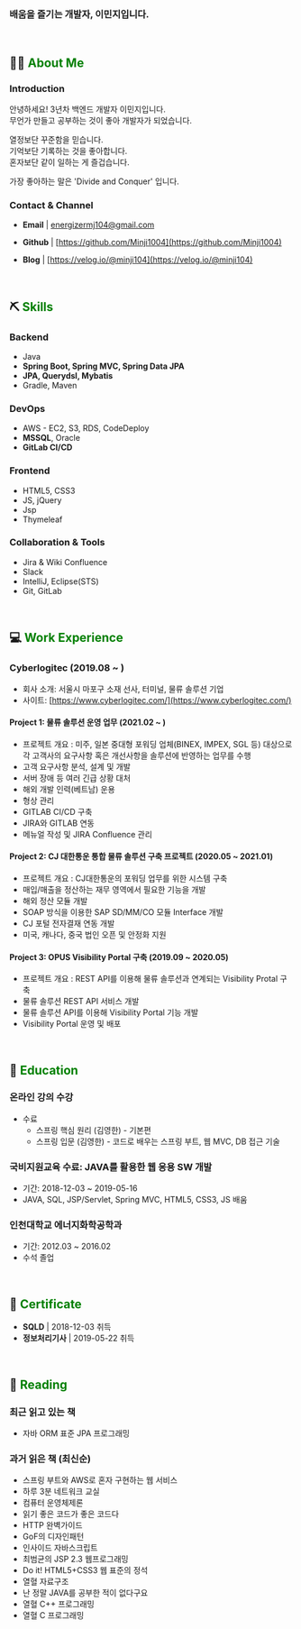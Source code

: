 ### 배움을 즐기는 개발자, 이민지입니다.
<br>

## 💁🏻 <span style="color:green">About Me</span>

### Introduction
안녕하세요! 3년차 백엔드 개발자 이민지입니다.  
무언가 만들고 공부하는 것이 좋아 개발자가 되었습니다.  

열정보단 꾸준함을 믿습니다.  
기억보단 기록하는 것을 좋아합니다.  
혼자보단 같이 일하는 게 즐겁습니다.  

가장 좋아하는 말은 'Divide and Conquer' 입니다. 

### Contact & Channel
- **Email**  | energizermj104@gmail.com

- **Github** | [https://github.com/Minji1004](https://github.com/Minji1004)

- **Blog**   | [https://velog.io/@minji104](https://velog.io/@minji104)

<br>

## ⛏️ <span style="color:green">Skills</span>
### Backend
- Java
- **Spring Boot, Spring MVC, Spring Data JPA**
- **JPA, Querydsl, Mybatis**
- Gradle, Maven

### DevOps
- AWS - EC2, S3, RDS, CodeDeploy
- **MSSQL**, Oracle
- **GitLab CI/CD**

### Frontend
- HTML5, CSS3 
- JS, jQuery
- Jsp
- Thymeleaf

### Collaboration & Tools
- Jira & Wiki Confluence
- Slack
- IntelliJ, Eclipse(STS)
- Git, GitLab

<br>

## 💻 <span style="color:green">Work Experience</span>
### Cyberlogitec (2019.08 ~ )
- 회사 소개: 서울시 마포구 소재 선사, 터미널, 물류 솔루션 기업
- 사이트:  [https://www.cyberlogitec.com/](https://www.cyberlogitec.com/)

#### Project 1: 물류 솔루션 운영 업무 (2021.02 ~ )
- 프로젝트 개요 : 미주, 일본 중대형 포워딩 업체(BINEX, IMPEX, SGL 등) 대상으로 각 고객사의 요구사항 혹은 개선사항을 솔루션에 반영하는 업무를 수행
- 고객 요구사항 분석, 설계 및 개발
- 서버 장애 등 여러 긴급 상황 대처
- 해외 개발 인력(베트남) 운용
- 형상 관리
- GITLAB CI/CD 구축
- JIRA와 GITLAB 연동
- 메뉴얼 작성 및 JIRA Confluence 관리

#### Project 2: CJ 대한통운 통합 물류 솔루션 구축 프로젝트 (2020.05 ~ 2021.01)
- 프로젝트 개요 : CJ대한통운의 포워딩 업무를 위한 시스템 구축
- 매입/매출을 정산하는 재무 영역에서 필요한 기능을 개발
- 해외 정산 모듈 개발
- SOAP 방식을 이용한 SAP SD/MM/CO 모듈 Interface 개발
- CJ 포털 전자결재 연동 개발
- 미국, 캐나다, 중국 법인 오픈 및 안정화 지원 

#### Project 3: OPUS Visibility Portal 구축 (2019.09 ~ 2020.05)
- 프로젝트 개요 : REST API를 이용해 물류 솔루션과 연계되는 Visibility Protal 구축
- 물류 솔루션 REST API 서비스 개발
- 물류 솔루션 API를 이용해 Visibility Portal 기능 개발
- Visibility Portal 운영 및 배포


<br>

## 📄 <span style="color:green">Education</span>
### 온라인 강의 수강
- 수료
  - 스프링 핵심 원리 (김영한) - 기본편
  - 스프링 입문 (김영한) - 코드로 배우는 스프링 부트, 웹 MVC, DB 접근 기술

### 국비지원교육 수료: JAVA를 활용한 웹 응용 SW 개발  
- 기간: 2018-12-03 ~ 2019-05-16
- JAVA, SQL, JSP/Servlet, Spring MVC, HTML5, CSS3, JS 배움

### 인천대학교 에너지화학공학과
- 기간: 2012.03 ~ 2016.02
- 수석 졸업

<br>

## 🏅 <span style="color:green">Certificate</span>
- **SQLD** | 2018-12-03 취득
- **정보처리기사** | 2019-05-22 취득

<br>

## 📖 <span style="color:green">Reading</span>
### 최근 읽고 있는 책
- 자바 ORM 표준 JPA 프로그래밍

### 과거 읽은 책 (최신순)
- 스프링 부트와 AWS로 혼자 구현하는 웹 서비스
- 하루 3분 네트워크 교실
- 컴퓨터 운영체제론
- 읽기 좋은 코드가 좋은 코드다
- HTTP 완벽가이드
- GoF의 디자인패턴
- 인사이드 자바스크립트
- 최범균의 JSP 2.3 웹프로그래밍
- Do it! HTML5+CSS3 웹 표준의 정석
- 열혈 자료구조
- 난 정말 JAVA를 공부한 적이 없다구요
- 열혈 C++ 프로그래밍
- 열혈 C 프로그래밍

 

<!---
Minji1004/Minji1004 is a ✨ special ✨ repository because its `README.md` (this file) appears on your GitHub profile.
You can click the Preview link to take a look at your changes.
--->
